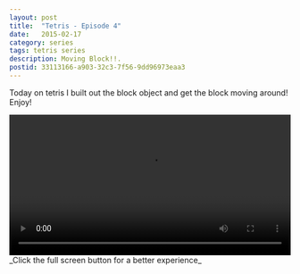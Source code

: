 ```yaml
---
layout: post
title:  "Tetris - Episode 4"
date:   2015-02-17
category: series
tags: tetris series
description: Moving Block!!.
postid: 33113166-a903-32c3-7f56-9dd96973eaa3
---
```


Today on tetris I built out the block object and get the block moving around! Enjoy!

<video style="width:100%;" controls>
	<source src="http://videos.quarrantine.com?name=tetris4.mp4" type="video/mp4">
</video>
_Click the full screen button for a better experience_
